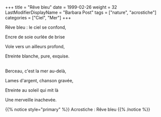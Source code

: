 +++
title = "Rêve bleu"
date = 1999-02-26
weight = 32
LastModifierDisplayName = "Barbara Post"
tags = ["nature", "acrostiche"]
categories = ["Ciel", "Mer"]
+++

Rêve bleu : le ciel se confond,

Encre de soie ourlée de brise

Vole vers un ailleurs profond,

Etreinte blanche, pure, exquise.

 \
Berceau, c'est la mer au-delà,

Lames d'argent, chanson gravée,

Etreinte au soleil qui mit là

Une merveille inachevée.

{{% notice style="primary" %}}
Acrostiche : Rêve bleu
{{% /notice %}}
